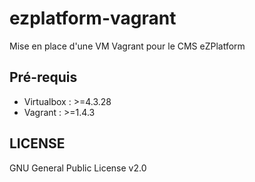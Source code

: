 # ezplatform-vagrant
Mise en place d'une VM Vagrant pour le CMS eZPlatform

## Pré-requis
* Virtualbox : >=4.3.28
* Vagrant : >=1.4.3

## LICENSE
GNU General Public License v2.0
